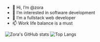 - 👋 Hi, I’m @zora
- 👀 I’m interested in software development
- 🌱 I’m a fullstack web developer
- 📫 Work life balance is a must

<!---
zora004/zora004 is a ✨ special ✨ repository because its `README.md` (this file) appears on your GitHub profile.
You can click the Preview link to take a look at your changes.
--->

![Zora's GitHub stats](https://github-readme-stats.vercel.app/api?username=zora004&show_icons=true&theme=transparent)
![Top Langs](https://github-readme-stats.vercel.app/api/top-langs/?username=anuraghazra&layout=compact)
